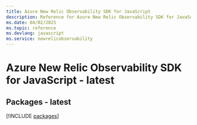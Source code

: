 ```yaml
---
title: Azure New Relic Observability SDK for JavaScript
description: Reference for Azure New Relic Observability SDK for JavaScript
ms.date: 04/02/2025
ms.topic: reference
ms.devlang: javascript
ms.service: newrelicobservability
---
```

# Azure New Relic Observability SDK for JavaScript - latest
## Packages - latest
[!INCLUDE [packages](new-relic-observability-index.md)]